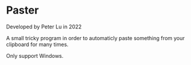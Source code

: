# Paster
Developed by Peter Lu in 2022

A small tricky program in order to automaticly paste something from your clipboard for many times.

Only support Windows.
